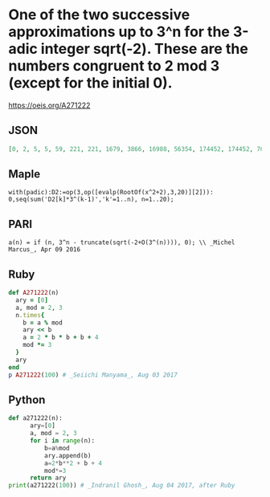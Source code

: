 # One of the two successive approximations up to 3^n for the 3\-adic integer sqrt\(\-2\)\. These are the numbers congruent to 2 mod 3 \(except for the initial 0\)\.
https://oeis.org/A271222
## JSON
```JSON
[0, 2, 5, 5, 59, 221, 221, 1679, 3866, 16988, 56354, 174452, 174452, 705893, 705893, 10271831, 24620738, 110714180, 239854343, 627274832, 2951797766, 2951797766, 2951797766, 65713916984, 159857095811, 442286632292]
```
## Maple
```Maple
with(padic):D2:=op(3,op([evalp(RootOf(x^2+2),3,20)][2])): 0,seq(sum('D2[k]*3^(k-1)','k'=1..n), n=1..20);
```
## PARI
```PARI
a(n) = if (n, 3^n - truncate(sqrt(-2+O(3^(n)))), 0); \\ _Michel Marcus_, Apr 09 2016
```
## Ruby
```Ruby
def A271222(n)
  ary = [0]
  a, mod = 2, 3
  n.times{
    b = a % mod
    ary << b
    a = 2 * b * b + b + 4
    mod *= 3
  }
  ary
end
p A271222(100) # _Seiichi Manyama_, Aug 03 2017
```
## Python
```Python
def a271222(n):
      ary=[0]
      a, mod = 2, 3
      for i in range(n):
          b=a%mod
          ary.append(b)
          a=2*b**2 + b + 4
          mod*=3
      return ary
print(a271222(100)) # _Indranil Ghosh_, Aug 04 2017, after Ruby
```
